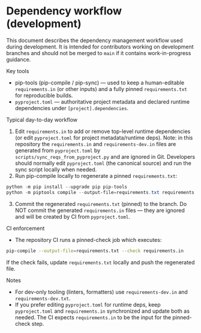 # Dependency workflow (development)

This document describes the dependency management workflow used during development. It is intended for contributors working on development branches and should not be merged to `main` if it contains work-in-progress guidance.

Key tools
- pip-tools (pip-compile / pip-sync) — used to keep a human-editable `requirements.in` (or other inputs) and a fully pinned `requirements.txt` for reproducible builds.
- `pyproject.toml` — authoritative project metadata and declared runtime dependencies under `[project].dependencies`.


Typical day-to-day workflow

1. Edit `requirements.in` to add or remove top-level runtime dependencies (or edit `pyproject.toml` for project metadata/runtime deps). Note: in this repository the `requirements.in` and `requirements-dev.in` files are generated from `pyproject.toml` by `scripts/sync_reqs_from_pyproject.py` and are ignored in Git. Developers should normally edit `pyproject.toml` (the canonical source) and run the sync script locally when needed.
2. Run pip-compile locally to regenerate a pinned `requirements.txt`:

```powershell
python -m pip install --upgrade pip pip-tools
python -m piptools compile --output-file=requirements.txt requirements.in
```

3. Commit the regenerated `requirements.txt` (pinned) to the branch. Do NOT commit the generated `requirements.in` files — they are ignored and will be created by CI from `pyproject.toml`.

CI enforcement
- The repository CI runs a pinned-check job which executes:

```bash
pip-compile --output-file=requirements.txt --check requirements.in
```

If the check fails, update `requirements.txt` locally and push the regenerated file.

Notes
- For dev-only tooling (linters, formatters) use `requirements-dev.in` and `requirements-dev.txt`.
- If you prefer editing `pyproject.toml` for runtime deps, keep `pyproject.toml` and `requirements.in` synchronized and update both as needed. The CI expects `requirements.in` to be the input for the pinned-check step.
